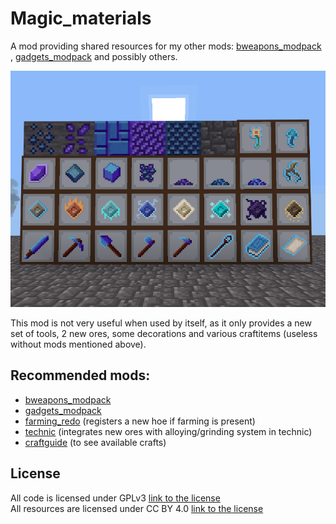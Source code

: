 # Magic_materials
A mod providing shared resources for my other mods: [bweapons_modpack ](https://github.com/ClockGen/bweapons_modpack), [gadgets_modpack](https://github.com/ClockGen/gadgets_modpack) and possibly others.  

![Screenshot](screenshot.png)

This mod is not very useful when used by itself, as it only provides a new set of tools, 2 new ores, some decorations and various craftitems (useless without mods mentioned above).

## Recommended mods:
- [bweapons_modpack ](https://github.com/ClockGen/bweapons_modpack)
- [gadgets_modpack](https://github.com/ClockGen/gadgets_modpack)
- [farming_redo](https://notabug.org/TenPlus1/farming) (registers a new hoe if farming is present)
- [technic](https://github.com/minetest-mods/technic) (integrates new ores with alloying/grinding system in technic)
- [craftguide](https://github.com/minetest-mods/craftguide) (to see available crafts)

## License
All code is licensed under GPLv3 [link to the license](https://www.gnu.org/licenses/gpl-3.0.en.html)  
All resources are licensed under CC BY 4.0 [link to the license](https://creativecommons.org/licenses/by/4.0/legalcode)  
